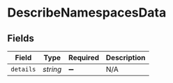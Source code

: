 # DescribeNamespacesData


## Fields

| Field              | Type               | Required           | Description        |
| ------------------ | ------------------ | ------------------ | ------------------ |
| `details`          | *string*           | :heavy_minus_sign: | N/A                |